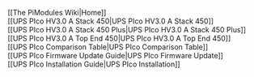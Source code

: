 [[The PiModules Wiki|Home]]  
[[UPS PIco HV3.0 A Stack 450|UPS PIco HV3.0 A Stack 450]]  
[[UPS PIco HV3.0 A Stack 450 Plus|UPS PIco HV3.0 A Stack 450 Plus]]  
[[UPS PIco HV3.0 A Top End 450|UPS PIco HV3.0 A Top End 450]]  
[[UPS PIco Comparison Table|UPS PIco Comparison Table]]  
[[UPS PIco Firmware Update Guide|UPS PIco Firmware Update]]  
[[UPS PIco Installation Guide|UPS PIco Installation]]  
